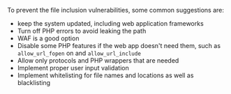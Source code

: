 To prevent the file inclusion vulnerabilities, some common suggestions are:
- keep the system updated, including web application frameworks
- Turn off PHP errors to avoid leaking the path
- WAF is a good option
- Disable some PHP features if the web app doesn't need them, such as `allow_url_fopen` on and `allow_url_include`
- Allow only protocols and PHP wrappers that are needed
- Implement proper user input validation
- Implement whitelisting for file names and locations as well as blacklisting